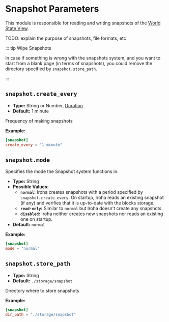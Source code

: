 # Snapshot Parameters

This module is responsible for reading and writing snapshots of the
[World State View](/guide/blockchain/world#world-state-view-wsv).

TODO: explain the purpose of snapshots, file formats, etc

::: tip Wipe Snapshots

In case if something is wrong with the snapshots system, and you want to start from a blank page (in terms of
snapshots), you could remove the directory specified by `snapshot.store_path`.

:::

## `snapshot.create_every`

- **Type:** String or Number, [Duration](glossary#type-duration)
- **Default:** 1 minute

Frequency of making snapshots

**Example:**

```toml
[snapshot]
create_every = "1 minute"
```

## `snapshot.mode`

Specifies the mode the Snapshot system functions in.

- **Type:** String
- **Possible Values:**
  - **`normal`:** Iroha creates snapshots with a period specified by `snapshot.create_every`. On startup, Iroha reads an
    existing snapshot (if any) and verifies that it is up-to-date with the blocks storage.
  - **`read-only`:** Similar to `normal` but Iroha doesn't create any snapshots.
  - **`disabled`:** Iroha neither creates new snapshots nor reads an existing one on startup.
- **Default:** `normal`

**Example:**

```toml
[snapshot]
mode = "normal"
```

## `snapshot.store_path`

- **Type:** String
- **Default:** `./storage/snapshot`

Directory where to store snapshots

**Example:**

```toml
[snapshot]
dir_path = "./storage/snapshot"
```
